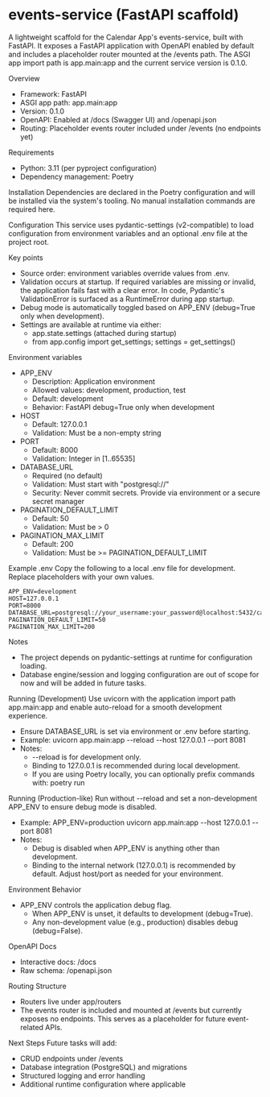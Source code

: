# events-service (FastAPI scaffold)

A lightweight scaffold for the Calendar App's events-service, built with FastAPI. It exposes a FastAPI application with OpenAPI enabled by default and includes a placeholder router mounted at the /events path. The ASGI app import path is app.main:app and the current service version is 0.1.0.

Overview
- Framework: FastAPI
- ASGI app path: app.main:app
- Version: 0.1.0
- OpenAPI: Enabled at /docs (Swagger UI) and /openapi.json
- Routing: Placeholder events router included under /events (no endpoints yet)

Requirements
- Python: 3.11 (per pyproject configuration)
- Dependency management: Poetry

Installation
Dependencies are declared in the Poetry configuration and will be installed via the system's tooling. No manual installation commands are required here.

Configuration
This service uses pydantic-settings (v2-compatible) to load configuration from environment variables and an optional .env file at the project root.

Key points
- Source order: environment variables override values from .env.
- Validation occurs at startup. If required variables are missing or invalid, the application fails fast with a clear error. In code, Pydantic's ValidationError is surfaced as a RuntimeError during app startup.
- Debug mode is automatically toggled based on APP_ENV (debug=True only when development).
- Settings are available at runtime via either:
  - app.state.settings (attached during startup)
  - from app.config import get_settings; settings = get_settings()

Environment variables
- APP_ENV
  - Description: Application environment
  - Allowed values: development, production, test
  - Default: development
  - Behavior: FastAPI debug=True only when development
- HOST
  - Default: 127.0.0.1
  - Validation: Must be a non-empty string
- PORT
  - Default: 8000
  - Validation: Integer in [1..65535]
- DATABASE_URL
  - Required (no default)
  - Validation: Must start with "postgresql://"
  - Security: Never commit secrets. Provide via environment or a secure secret manager
- PAGINATION_DEFAULT_LIMIT
  - Default: 50
  - Validation: Must be > 0
- PAGINATION_MAX_LIMIT
  - Default: 200
  - Validation: Must be >= PAGINATION_DEFAULT_LIMIT

Example .env
Copy the following to a local .env file for development. Replace placeholders with your own values.

```
APP_ENV=development
HOST=127.0.0.1
PORT=8000
DATABASE_URL=postgresql://your_username:your_password@localhost:5432/ca_events
PAGINATION_DEFAULT_LIMIT=50
PAGINATION_MAX_LIMIT=200
```

Notes
- The project depends on pydantic-settings at runtime for configuration loading.
- Database engine/session and logging configuration are out of scope for now and will be added in future tasks.

Running (Development)
Use uvicorn with the application import path app.main:app and enable auto-reload for a smooth development experience.
- Ensure DATABASE_URL is set via environment or .env before starting.
- Example:
  uvicorn app.main:app --reload --host 127.0.0.1 --port 8081
- Notes:
  - --reload is for development only.
  - Binding to 127.0.0.1 is recommended during local development.
  - If you are using Poetry locally, you can optionally prefix commands with: poetry run

Running (Production-like)
Run without --reload and set a non-development APP_ENV to ensure debug mode is disabled.
- Example:
  APP_ENV=production uvicorn app.main:app --host 127.0.0.1 --port 8081
- Notes:
  - Debug is disabled when APP_ENV is anything other than development.
  - Binding to the internal network (127.0.0.1) is recommended by default. Adjust host/port as needed for your environment.

Environment Behavior
- APP_ENV controls the application debug flag.
  - When APP_ENV is unset, it defaults to development (debug=True).
  - Any non-development value (e.g., production) disables debug (debug=False).

OpenAPI Docs
- Interactive docs: /docs
- Raw schema: /openapi.json

Routing Structure
- Routers live under app/routers
- The events router is included and mounted at /events but currently exposes no endpoints. This serves as a placeholder for future event-related APIs.

Next Steps
Future tasks will add:
- CRUD endpoints under /events
- Database integration (PostgreSQL) and migrations
- Structured logging and error handling
- Additional runtime configuration where applicable
